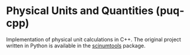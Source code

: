 # Physical Units and Quantities (puq-cpp)

Implementation of physical unit calculations in C++.
The original project written in Python is available in the [scinumtools](https://github.com/vrtulka23/scinumtools) package.
